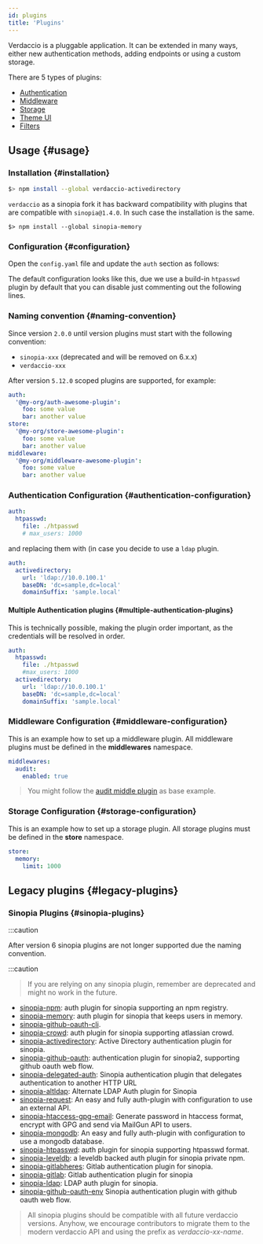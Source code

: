 ```yaml
---
id: plugins
title: 'Plugins'
---
```


Verdaccio is a pluggable application. It can be extended in many ways, either new authentication methods, adding endpoints or using a custom storage.

There are 5 types of plugins:

- [Authentication](plugin-auth.md)
- [Middleware](plugin-middleware.md)
- [Storage](plugin-storage.md)
- [Theme UI](plugin-theme.md)
- [Filters](plugin-filter.md)

## Usage {#usage}

### Installation {#installation}

```bash
$> npm install --global verdaccio-activedirectory
```

`verdaccio` as a sinopia fork it has backward compatibility with plugins that are compatible with `sinopia@1.4.0`. In such case the installation is the same.

```
$> npm install --global sinopia-memory
```

### Configuration {#configuration}

Open the `config.yaml` file and update the `auth` section as follows:

The default configuration looks like this, due we use a build-in `htpasswd` plugin by default that you can disable just commenting out the following lines.

### Naming convention {#naming-convention}

Since version `2.0.0` until version plugins must start with the following convention:

- `sinopia-xxx` (deprecated and will be removed on 6.x.x)
- `verdaccio-xxx`

After version `5.12.0` scoped plugins are supported, for example:

```yaml
auth:
  '@my-org/auth-awesome-plugin':
    foo: some value
    bar: another value
store:
  '@my-org/store-awesome-plugin':
    foo: some value
    bar: another value
middleware:
  '@my-org/middleware-awesome-plugin':
    foo: some value
    bar: another value
```

### Authentication Configuration {#authentication-configuration}

```yaml
auth:
  htpasswd:
    file: ./htpasswd
    # max_users: 1000
```

and replacing them with (in case you decide to use a `ldap` plugin.

```yaml
auth:
  activedirectory:
    url: 'ldap://10.0.100.1'
    baseDN: 'dc=sample,dc=local'
    domainSuffix: 'sample.local'
```

#### Multiple Authentication plugins {#multiple-authentication-plugins}

This is technically possible, making the plugin order important, as the credentials will be resolved in order.

```yaml
auth:
  htpasswd:
    file: ./htpasswd
    #max_users: 1000
  activedirectory:
    url: 'ldap://10.0.100.1'
    baseDN: 'dc=sample,dc=local'
    domainSuffix: 'sample.local'
```

### Middleware Configuration {#middleware-configuration}

This is an example how to set up a middleware plugin. All middleware plugins must be defined in the **middlewares** namespace.

```yaml
middlewares:
  audit:
    enabled: true
```

> You might follow the [audit middle plugin](https://github.com/verdaccio/verdaccio-audit) as base example.

### Storage Configuration {#storage-configuration}

This is an example how to set up a storage plugin. All storage plugins must be defined in the **store** namespace.

```yaml
store:
  memory:
    limit: 1000
```

## Legacy plugins {#legacy-plugins}

### Sinopia Plugins {#sinopia-plugins}

:::caution

After version 6 sinopia plugins are not longer supported due the naming convention.

:::caution

> If you are relying on any sinopia plugin, remember are deprecated and might no work in the future.

- [sinopia-npm](https://www.npmjs.com/package/sinopia-npm): auth plugin for sinopia supporting an npm registry.
- [sinopia-memory](https://www.npmjs.com/package/sinopia-memory): auth plugin for sinopia that keeps users in memory.
- [sinopia-github-oauth-cli](https://www.npmjs.com/package/sinopia-github-oauth-cli).
- [sinopia-crowd](https://www.npmjs.com/package/sinopia-crowd): auth plugin for sinopia supporting atlassian crowd.
- [sinopia-activedirectory](https://www.npmjs.com/package/sinopia-activedirectory): Active Directory authentication plugin for sinopia.
- [sinopia-github-oauth](https://www.npmjs.com/package/sinopia-github-oauth): authentication plugin for sinopia2, supporting github oauth web flow.
- [sinopia-delegated-auth](https://www.npmjs.com/package/sinopia-delegated-auth): Sinopia authentication plugin that delegates authentication to another HTTP URL
- [sinopia-altldap](https://www.npmjs.com/package/sinopia-altldap): Alternate LDAP Auth plugin for Sinopia
- [sinopia-request](https://www.npmjs.com/package/sinopia-request): An easy and fully auth-plugin with configuration to use an external API.
- [sinopia-htaccess-gpg-email](https://www.npmjs.com/package/sinopia-htaccess-gpg-email): Generate password in htaccess format, encrypt with GPG and send via MailGun API to users.
- [sinopia-mongodb](https://www.npmjs.com/package/sinopia-mongodb): An easy and fully auth-plugin with configuration to use a mongodb database.
- [sinopia-htpasswd](https://www.npmjs.com/package/sinopia-htpasswd): auth plugin for sinopia supporting htpasswd format.
- [sinopia-leveldb](https://www.npmjs.com/package/sinopia-leveldb): a leveldb backed auth plugin for sinopia private npm.
- [sinopia-gitlabheres](https://www.npmjs.com/package/sinopia-gitlabheres): Gitlab authentication plugin for sinopia.
- [sinopia-gitlab](https://www.npmjs.com/package/sinopia-gitlab): Gitlab authentication plugin for sinopia
- [sinopia-ldap](https://www.npmjs.com/package/sinopia-ldap): LDAP auth plugin for sinopia.
- [sinopia-github-oauth-env](https://www.npmjs.com/package/sinopia-github-oauth-env) Sinopia authentication plugin with github oauth web flow.

> All sinopia plugins should be compatible with all future verdaccio versions. Anyhow, we encourage contributors to migrate them to the
> modern verdaccio API and using the prefix as _verdaccio-xx-name_.
